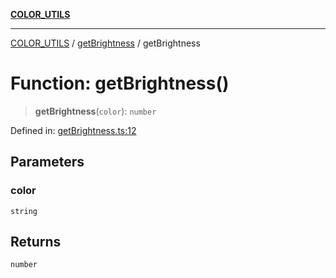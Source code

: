 [**COLOR_UTILS**](../../README.md)

***

[COLOR_UTILS](../../README.md) / [getBrightness](../README.md) / getBrightness

# Function: getBrightness()

> **getBrightness**(`color`): `number`

Defined in: [getBrightness.ts:12](https://github.com/dailker/everyutil/blob/8ebd741383aff061deffff96bf58a9059d1b9944/src/color/getBrightness.ts#L12)

## Parameters

### color

`string`

## Returns

`number`
